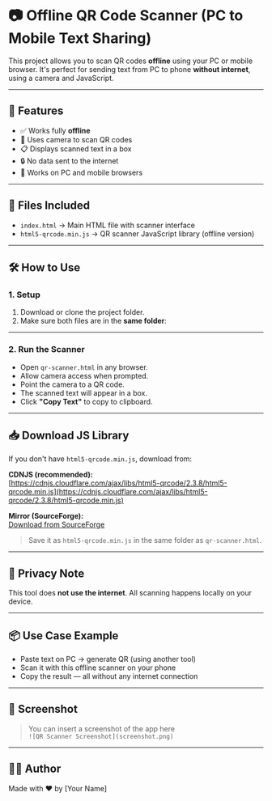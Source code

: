 # 📷 Offline QR Code Scanner (PC to Mobile Text Sharing)

This project allows you to scan QR codes **offline** using your PC or mobile browser. It's perfect for sending text from PC to phone **without internet**, using a camera and JavaScript.

---

## 🚀 Features

- ✅ Works fully **offline**
- 📸 Uses camera to scan QR codes
- 📋 Displays scanned text in a box
- 🔒 No data sent to the internet
- 📱 Works on PC and mobile browsers

---

## 📁 Files Included

- `index.html` → Main HTML file with scanner interface
- `html5-qrcode.min.js` → QR scanner JavaScript library (offline version)

---

## 🛠️ How to Use

### 1. Setup

1. Download or clone the project folder.
2. Make sure both files are in the **same folder**:

---


### 2. Run the Scanner

- Open `qr-scanner.html` in any browser.
- Allow camera access when prompted.
- Point the camera to a QR code.
- The scanned text will appear in a box.
- Click **"Copy Text"** to copy to clipboard.

---

## 📥 Download JS Library

If you don't have `html5-qrcode.min.js`, download from:

**CDNJS (recommended):**  
[https://cdnjs.cloudflare.com/ajax/libs/html5-qrcode/2.3.8/html5-qrcode.min.js](https://cdnjs.cloudflare.com/ajax/libs/html5-qrcode/2.3.8/html5-qrcode.min.js)

**Mirror (SourceForge):**  
[Download from SourceForge](https://sourceforge.net/projects/html5-qrcode.mirror/files/v2.3.8/html5-qrcode.min.js/download)

> Save it as `html5-qrcode.min.js` in the same folder as `qr-scanner.html`.

---

## 🔐 Privacy Note

This tool does **not use the internet**. All scanning happens locally on your device.

---

## 📦 Use Case Example

- Paste text on PC → generate QR (using another tool)
- Scan it with this offline scanner on your phone
- Copy the result — all without any internet connection

---

## 📸 Screenshot

> You can insert a screenshot of the app here  
> `![QR Scanner Screenshot](screenshot.png)`

---

## 🧑‍💻 Author

Made with ❤️ by [Your Name]

